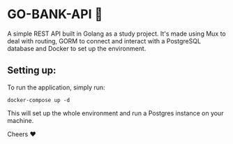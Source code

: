 # GO-BANK-API 🏢

A simple REST API built in Golang as a study project. It's made using Mux to deal with routing, GORM to connect and interact with a PostgreSQL database and Docker to set up the environment.

## Setting up:

To run the application, simply run:

`docker-compose up -d`

This will set up the whole environment and run a Postgres instance on your machine.

Cheers ❤
